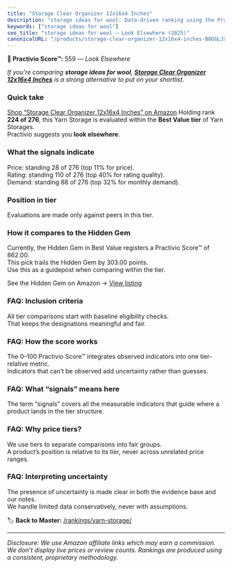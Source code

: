 ```yaml
---
title: "Storage Clear Organizer 12x16x4 Inches"
description: "storage ideas for wool: Data-driven ranking using the Practivio Score™. Positioned by quality, value, demand, findability, momentum."
keywords: ["storage ideas for wool"]
seo_title: "storage ideas for wool — Look Elsewhere (2025)"
canonicalURL: "/products/storage-clear-organizer-12x16x4-inches-B0DGLJXFVT/"
---
```


**🚫 Practivio Score™:** 559 — _Look Elsewhere_


*If you're comparing **storage ideas for wool**, **[Storage Clear Organizer 12x16x4 Inches](https://www.amazon.com/dp/B0DGLJXFVT?tag=practivio-20)** is a strong alternative to put on your shortlist.*
### Quick take
[Shop “Storage Clear Organizer 12x16x4 Inches” on Amazon](https://www.amazon.com/dp/B0DGLJXFVT?tag=practivio-20)
Holding rank **224 of 276**, this Yarn Storage is evaluated within the **Best Value tier** of Yarn Storages.  
Practivio suggests you **look elsewhere**.

### What the signals indicate
Price: standing 28 of 276 (top 11% for price).  
Rating: standing 110 of 276 (top 40% for rating quality).  
Demand: standing 88 of 276 (top 32% for monthly demand).

### Position in tier
Evaluations are made only against peers in this tier.

### How it compares to the Hidden Gem
Currently, the Hidden Gem in Best Value registers a Practivio Score™ of 862.00.  
This pick trails the Hidden Gem by 303.00 points.  
Use this as a guidepost when comparing within the tier.  

See the Hidden Gem on Amazon → [View listing](https://www.amazon.com/dp/B085ZV98JM?tag=practivio-20)

### FAQ: Inclusion criteria
All tier comparisons start with baseline eligibility checks.  
That keeps the designations meaningful and fair.

### FAQ: How the score works
The 0–100 Practivio Score™ integrates observed indicators into one tier-relative metric.  
Indicators that can’t be observed add uncertainty rather than guesses.

### FAQ: What “signals” means here
The term “signals” covers all the measurable indicators that guide where a product lands in the tier structure.

### FAQ: Why price tiers?
We use tiers to separate comparisons into fair groups.  
A product’s position is relative to its tier, never across unrelated price ranges.

### FAQ: Interpreting uncertainty
The presence of uncertainty is made clear in both the evidence base and our notes.  
We handle limited data conservatively, never with assumptions.


🏷️ **Back to Master:** [/rankings/yarn-storage/](/rankings/yarn-storage/)

---
_Disclosure: We use Amazon affiliate links which may earn a commission. We don’t display live prices or review counts. Rankings are produced using a consistent, proprietary methodology._
